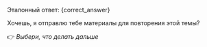 Эталонный ответ:
{correct_answer}

Хочешь, я отправлю тебе материалы для повторения этой темы?

👉 *Выбери, что делать дальше*